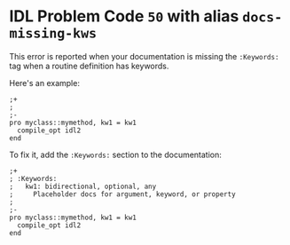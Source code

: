 # IDL Problem Code `50` with alias `docs-missing-kws`

<!--@include: ./severity/disable_problem.md-->

<!--@include: ./severity/docs_error.md-->

This error is reported when your documentation is missing the `:Keywords:` tag when a routine definition has keywords.

Here's an example:

```idl{1,2,3}
;+
;
;-
pro myclass::mymethod, kw1 = kw1
  compile_opt idl2
end
```

To fix it, add the `:Keywords:` section to the documentation:

```idl{2,3,4}
;+
; :Keywords:
;   kw1: bidirectional, optional, any
;     Placeholder docs for argument, keyword, or property
;
;-
pro myclass::mymethod, kw1 = kw1
  compile_opt idl2
end
```
